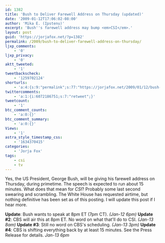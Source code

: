 ```yaml
---
id: 1382
title: 'Bush to Deliver Farewell Address on Thursday (updated)'
date: '2009-01-12T17:06:02-08:00'
author: 'Mika E. (Ipstenu)'
excerpt: 'Bush''s farewell address may bump <em>CSI</em>.'
layout: post
guid: 'https://jorjafox.net/?p=1382'
permalink: /2009/bush-to-deliver-farewell-address-on-thursday/
ljxp_comments:
    - '0'
ljxp_privacy:
    - '0'
aktt_tweeted:
    - '1'
tweetbackscheck:
    - '1259702124'
shorturls:
    - 'a:4:{s:9:"permalink";s:77:"https://jorjafox.net/2009/01/12/bush-to-deliver-farewell-address-on-thursday/";s:7:"tinyurl";s:25:"http://tinyurl.com/8ybsdb";s:4:"isgd";s:18:"http://is.gd/5349A";s:5:"bitly";s:20:"http://bit.ly/6wLg4T";}'
twittercomments:
    - 'a:1:{i:6072186751;s:7:"retweet";}'
tweetcount:
    - '1'
btc_comment_counts:
    - 'a:0:{}'
btc_comment_summary:
    - 'a:0:{}'
Views:
    - '1'
astra_style_timestamp_css:
    - '1634370415'
categories:
    - 'Jorja Fox'
tags:
    - csi
    - tv
---
```


Yes, the US President, George Bush, will be giving his farewell address on Thursday, during primetime.  The speech is expected to run about 15 minutes.  What does that mean for <em>CSI</em>? Probably some last second swearing and scrambling.  The White House has requested airtime, but nothing definitive has been set as of this posting. I will update this post if I hear more.

**Update**: Bush wants to speak at 8pm ET (7pm CT). <em>(Jan-12 6pm) </em>
**Update #2**: CBS will air this at 8pm ET.  No word on what that'll do to CSI. <em>(Jan-13 8am) </em>
**Update #3**: Still no word on CBS's scheduling. <em>(Jan-13 3pm) </em>
**Update #4**: CBS is shifting everything back by at least 15 minutes. See the Press Release for details. <em>Jan-13 6pm</em>
